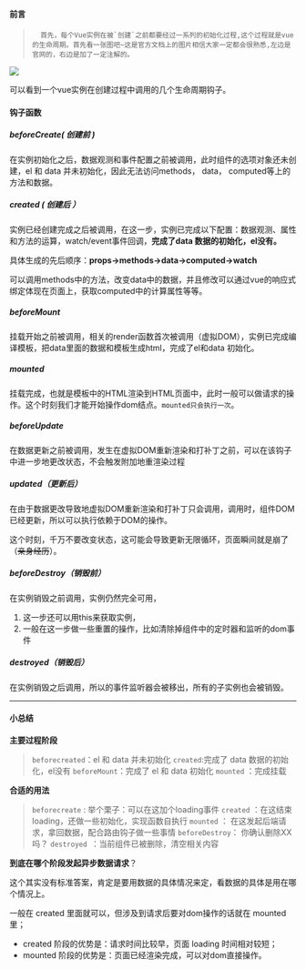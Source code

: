 #### 前言


> 		首先，每个Vue实例在被`创建`之前都要经过一系列的初始化过程,这个过程就是vue的生命周期。首先看一张图吧~这是官方文档上的图片相信大家一定都会很熟悉,左边是官网的，右边是加了一定注解的。

![](https://img-blog.csdnimg.cn/20210406004647271.png?x-oss-process=image/watermark,type_ZmFuZ3poZW5naGVpdGk,shadow_10,text_aHR0cHM6Ly9ibG9nLmNzZG4ubmV0L3dlaXhpbl80Mzc0NTA3NQ==,size_16,color_FFFFFF,t_70#pic_center)




可以看到一个vue实例在创建过程中调用的几个生命周期钩子。

#### 钩子函数

##### beforeCreate( 创建前 )

在实例初始化之后，数据观测和事件配置之前被调用，此时组件的选项对象还未创建，el 和 data 并未初始化，因此无法访问methods， data， computed等上的方法和数据。

##### created ( 创建后 ）

实例已经创建完成之后被调用，在这一步，实例已完成以下配置：数据观测、属性和方法的运算，watch/event事件回调，**完成了data 数据的初始化，el没有。** 

具体生成的先后顺序：**props->methods->data->computed->watch** 

可以调用methods中的方法，改变data中的数据，并且修改可以通过vue的响应式绑定体现在页面上，获取computed中的计算属性等等。

##### beforeMount

挂载开始之前被调用，相关的render函数首次被调用（虚拟DOM），实例已完成编译模板，把data里面的数据和模板生成html，完成了el和data 初始化。

##### mounted

挂载完成，也就是模板中的HTML渲染到HTML页面中，此时一般可以做请求的操作。这个时刻我们才能开始操作dom结点。`mounted只会执行一次`。

##### beforeUpdate

在数据更新之前被调用，发生在虚拟DOM重新渲染和打补丁之前，可以在该钩子中进一步地更改状态，不会触发附加地重渲染过程

##### updated（更新后）

在由于数据更改导致地虚拟DOM重新渲染和打补丁只会调用，调用时，组件DOM已经更新，所以可以执行依赖于DOM的操作。

这个时刻，千万不要改变状态，这可能会导致更新无限循环，页面瞬间就是崩了（~~亲身经历~~）。

##### beforeDestroy（销毁前）

在实例销毁之前调用，实例仍然完全可用，

1. 这一步还可以用this来获取实例，
2. 一般在这一步做一些重置的操作，比如清除掉组件中的定时器和监听的dom事件

##### destroyed（销毁后）

在实例销毁之后调用，所以的事件监听器会被移出，所有的子实例也会被销毁。

---------------

#### 小总结

**主要过程阶段**


> `beforecreated`：el 和 data 并未初始化
> `created`:完成了 data 数据的初始化，el没有
> `beforeMount`：完成了 el 和 data 初始化
> `mounted` ：完成挂载

**合适的用法**

> `beforecreate` : 举个栗子：可以在这加个loading事件
> `created` ：在这结束loading，还做一些初始化，实现函数自执行
> `mounted` ： 在这发起后端请求，拿回数据，配合路由钩子做一些事情
> `beforeDestroy`： 你确认删除XX吗？ 
> `destroyed `：当前组件已被删除，清空相关内容

**到底在哪个阶段发起异步数据请求**？

这个其实没有标准答案，肯定是要用数据的具体情况来定，看数据的具体是用在哪个情况上。

一般在 created 里面就可以，但涉及到请求后要对dom操作的话就在 mounted里；

- created 阶段的优势是：请求时间比较早，页面 loading 时间相对较短；
- mounted 阶段的优势是：页面已经渲染完成，可以对dom直接操作。
  
